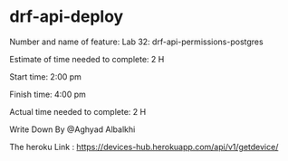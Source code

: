 # drf-api-deploy


Number and name of feature: Lab 32: drf-api-permissions-postgres



Estimate of time needed to complete: 2 H

Start time: 2:00 pm

Finish time: 4:00 pm

Actual time needed to complete: 2 H

Write Down By @Aghyad Albalkhi

The  heroku Link : 
https://devices-hub.herokuapp.com/api/v1/getdevice/
